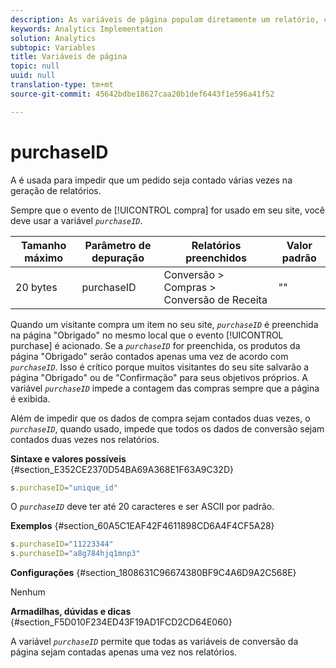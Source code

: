 ```yaml
---
description: As variáveis de página populam diretamente um relatório, como pageName, Propriedades de lista, Variáveis de lista, entre outros.
keywords: Analytics Implementation
solution: Analytics
subtopic: Variables
title: Variáveis de página
topic: null
uuid: null
translation-type: tm+mt
source-git-commit: 45642bdbe18627caa20b1def6443f1e596a41f52

---
```



# purchaseID

A é usada para impedir que um pedido seja contado várias vezes na geração de relatórios.

<!-- 

purchaseID.xml

 -->

Sempre que o evento de [!UICONTROL compra] for usado em seu site, você deve usar a variável *`purchaseID`*.

| Tamanho máximo | Parâmetro de depuração | Relatórios preenchidos | Valor padrão |
|---|---|---|---|
| 20 bytes | purchaseID | Conversão &gt; Compras &gt; Conversão de Receita | "" |

Quando um visitante compra um item no seu site,  *`purchaseID`* é preenchida na página "Obrigado" no mesmo local que o evento [!UICONTROL purchase] é acionado. Se a *`purchaseID`* for preenchida, os produtos da página "Obrigado" serão contados apenas uma vez de acordo com *`purchaseID`*. Isso é crítico porque muitos visitantes do seu site salvarão a página "Obrigado" ou de "Confirmação" para seus objetivos próprios. A variável *`purchaseID`* impede a contagem das compras sempre que a página é exibida.

Além de impedir que os dados de compra sejam contados duas vezes, o *`purchaseID`*, quando usado, impede que todos os dados de conversão sejam contados duas vezes nos relatórios.

**Sintaxe e valores possíveis** {#section_E352CE2370D54BA69A368E1F63A9C32D}

```js
s.purchaseID="unique_id"
```

O *`purchaseID`* deve ter até 20 caracteres e ser ASCII por padrão.

**Exemplos** {#section_60A5C1EAF42F4611898CD6A4F4CF5A28}

```js
s.purchaseID="11223344" 
s.purchaseID="a8g784hjq1mnp3"
```

**Configurações** {#section_1808631C96674380BF9C4A6D9A2C568E}

Nenhum

**Armadilhas, dúvidas e dicas** {#section_F5D010F234ED43F19AD1FCD2CD64E060}

A variável *`purchaseID`* permite que todas as variáveis de conversão da página sejam contadas apenas uma vez nos relatórios.
